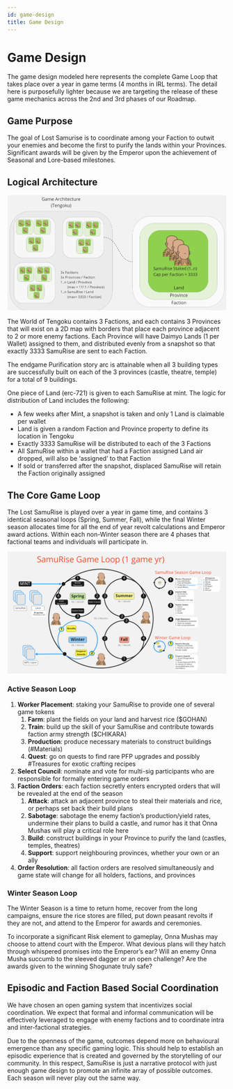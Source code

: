 ```yaml
---
id: game-design
title: Game Design
---
```


# Game Design

The game design modeled here represents the complete Game Loop that takes place over a year in game terms (4 months in IRL terms). The detail here is purposefully lighter because we are targeting the release of these game mechanics across the 2nd and 3rd phases of our Roadmap.

## Game Purpose

The goal of Lost Samurise is to coordinate among your Faction to outwit your enemies and become the first to purify the lands within your Provinces. Significant awards will be given by the Emperor upon the achievement of Seasonal and Lore-based milestones.

## Logical Architecture

![Logical Architecture](/assets/images/logical-architecture.png)

The World of Tengoku contains 3 Factions, and each contains 3 Provinces that will exist on a 2D map with borders that place each province adjacent to 2 or more enemy factions. Each Province will have Daimyo Lands (1 per Wallet) assigned to them, and distributed evenly from a snapshot so that exactly 3333 SamuRise are sent to each Faction.

The endgame Purification story arc is attainable when all 3 building types are successfully built on each of the 3 provinces (castle, theatre, temple) for a total of 9 buildings.

One piece of Land (erc-721) is given to each SamuRise at mint. The logic for distribution of Land includes the following:

* A few weeks after Mint, a snapshot is taken and only 1 Land is claimable per wallet
* Land is given a random Faction and Province property to define its location in Tengoku
* Exactly 3333 SamuRise will be distributed to each of the 3 Factions
* All SamuRise within a wallet that had a Faction assigned Land air dropped, will also be ‘assigned’ to that Faction 
* If sold or transferred after the snapshot, displaced SamuRise will retain the Faction originally assigned

## The Core Game Loop

The Lost SamuRise is played over a year in game time, and contains 3 identical seasonal loops (Spring, Summer, Fall), while the final Winter season allocates time for all the end of year revolt calculations and Emperor award actions. Within each non-Winter season there are 4 phases that factional teams and individuals will participate in.

![Yearly Game Loop](/assets/images/game-loop-year.png)

### Active Season Loop

1. **Worker Placement**: staking your SamuRise to provide one of several game tokens
   1. **Farm**: plant the fields on your land and harvest rice ($GOHAN)
   1. **Train**: build up the skill of your SamuRise and contribute towards faction army strength ($CHIKARA)
   1. **Production**: produce necessary materials to construct buildings (#Materials)
   1. **Quest**: go on quests to find rare PFP upgrades and possibly #Treasures for exotic crafting recipes
1. **Select Council**: nominate and vote for multi-sig participants who are responsible for formally entering game orders
1. **Faction Orders**: each faction secretly enters encrypted orders that will be revealed at the end of the season
   1. **Attack**: attack an adjacent province to steal their materials and rice, or perhaps set back their build plans
   1. **Sabotage**: sabotage the enemy faction’s production/yield rates, undermine their plans to build a castle, and rumor has it that Onna Mushas will play a critical role here
   1. **Build**: construct buildings in your Province to purify the land (castles, temples, theatres)
   1. **Support**: support neighbouring provinces, whether your own or an ally
1. **Order Resolution**: all faction orders are resolved simultaneously and game state will change for all holders, factions, and provinces

### Winter Season Loop

The Winter Season is a time to return home, recover from the long campaigns, ensure the rice stores are filled, put down peasant revolts if they are not, and attend to the Emperor for awards and ceremonies. 

To incorporate a significant Risk element to gameplay, Onna Mushas may choose to attend court with the Emperor. What devious plans will they hatch through whispered promises into the Emperor’s ear? Will an enemy Onna Musha succumb to the sleeved dagger or an open challenge? Are the awards given to the winning Shogunate truly safe? 

## Episodic and Faction Based Social Coordination

We have chosen an open gaming system that incentivizes social coordination. We expect that formal and informal communication will be effectively leveraged to engage with enemy factions and to coordinate intra and inter-factional strategies.

Due to the openness of the game, outcomes depend more on behavioural emergence than any specific gaming logic. This should help to establish an episodic experience that is created and governed by the storytelling of our community. In this respect, SamuRise is just a narrative protocol with just enough game design to promote an infinite array of possible outcomes. Each season will never play out the same way.
